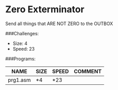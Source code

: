 # Zero Exterminator

Send all things that ARE NOT ZERO to the OUTBOX



###Challenges:
- Size:  4
- Speed: 23

###Programs:

|NAME|SIZE|SPEED|COMMENT|
| --- | --- | --- | --- |
|prg1.asm| *4|*23|

